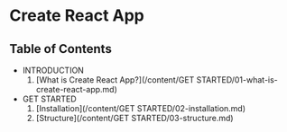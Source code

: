 # Create React App

## Table of Contents

* INTRODUCTION
  1. [What is Create React App?](/content/GET STARTED/01-what-is-create-react-app.md)
* GET STARTED
  1. [Installation](/content/GET STARTED/02-installation.md)
  2. [Structure](/content/GET STARTED/03-structure.md)
  